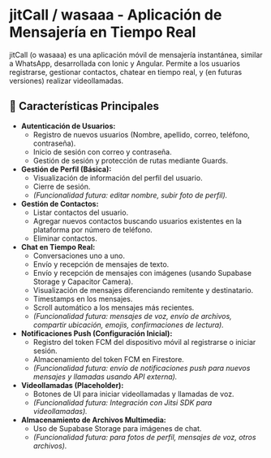 # jitCall / wasaaa - Aplicación de Mensajería en Tiempo Real

jitCall (o wasaaa) es una aplicación móvil de mensajería instantánea, similar a WhatsApp, desarrollada con Ionic y Angular. Permite a los usuarios registrarse, gestionar contactos, chatear en tiempo real, y (en futuras versiones) realizar videollamadas.

## 🚀 Características Principales

* **Autenticación de Usuarios:**
    * Registro de nuevos usuarios (Nombre, apellido, correo, teléfono, contraseña).
    * Inicio de sesión con correo y contraseña.
    * Gestión de sesión y protección de rutas mediante Guards.
* **Gestión de Perfil (Básica):**
    * Visualización de información del perfil del usuario.
    * Cierre de sesión.
    * _(Funcionalidad futura: editar nombre, subir foto de perfil)._
* **Gestión de Contactos:**
    * Listar contactos del usuario.
    * Agregar nuevos contactos buscando usuarios existentes en la plataforma por número de teléfono.
    * Eliminar contactos.
* **Chat en Tiempo Real:**
    * Conversaciones uno a uno.
    * Envío y recepción de mensajes de texto.
    * Envío y recepción de mensajes con imágenes (usando Supabase Storage y Capacitor Camera).
    * Visualización de mensajes diferenciando remitente y destinatario.
    * Timestamps en los mensajes.
    * Scroll automático a los mensajes más recientes.
    * _(Funcionalidad futura: mensajes de voz, envío de archivos, compartir ubicación, emojis, confirmaciones de lectura)._
* **Notificaciones Push (Configuración Inicial):**
    * Registro del token FCM del dispositivo móvil al registrarse o iniciar sesión.
    * Almacenamiento del token FCM en Firestore.
    * _(Funcionalidad futura: envío de notificaciones push para nuevos mensajes y llamadas usando API externa)._
* **Videollamadas (Placeholder):**
    * Botones de UI para iniciar videollamadas y llamadas de voz.
    * _(Funcionalidad futura: Integración con Jitsi SDK para videollamadas)._
* **Almacenamiento de Archivos Multimedia:**
    * Uso de Supabase Storage para imágenes de chat.
    * _(Funcionalidad futura: para fotos de perfil, mensajes de voz, otros archivos)._

